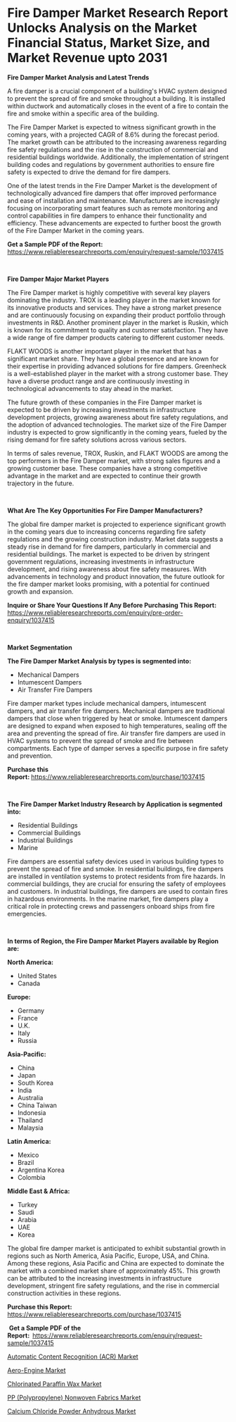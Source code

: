 <p><h1>Fire Damper Market Research Report Unlocks Analysis on the Market Financial Status, Market Size, and Market Revenue upto 2031</h1></p><p><strong>Fire Damper Market Analysis and Latest Trends</strong></p>
<p><p>A fire damper is a crucial component of a building's HVAC system designed to prevent the spread of fire and smoke throughout a building. It is installed within ductwork and automatically closes in the event of a fire to contain the fire and smoke within a specific area of the building.</p><p>The Fire Damper Market is expected to witness significant growth in the coming years, with a projected CAGR of 8.6% during the forecast period. The market growth can be attributed to the increasing awareness regarding fire safety regulations and the rise in the construction of commercial and residential buildings worldwide. Additionally, the implementation of stringent building codes and regulations by government authorities to ensure fire safety is expected to drive the demand for fire dampers.</p><p>One of the latest trends in the Fire Damper Market is the development of technologically advanced fire dampers that offer improved performance and ease of installation and maintenance. Manufacturers are increasingly focusing on incorporating smart features such as remote monitoring and control capabilities in fire dampers to enhance their functionality and efficiency. These advancements are expected to further boost the growth of the Fire Damper Market in the coming years.</p></p>
<p><strong>Get a Sample PDF of the Report:&nbsp;</strong> <a href="https://www.reliableresearchreports.com/enquiry/request-sample/1037415">https://www.reliableresearchreports.com/enquiry/request-sample/1037415</a></p>
<p>&nbsp;</p>
<p><strong>Fire Damper Major Market Players</strong></p>
<p><p>The Fire Damper market is highly competitive with several key players dominating the industry. TROX is a leading player in the market known for its innovative products and services. They have a strong market presence and are continuously focusing on expanding their product portfolio through investments in R&D. Another prominent player in the market is Ruskin, which is known for its commitment to quality and customer satisfaction. They have a wide range of fire damper products catering to different customer needs.</p><p>FLAKT WOODS is another important player in the market that has a significant market share. They have a global presence and are known for their expertise in providing advanced solutions for fire dampers. Greenheck is a well-established player in the market with a strong customer base. They have a diverse product range and are continuously investing in technological advancements to stay ahead in the market.</p><p>The future growth of these companies in the Fire Damper market is expected to be driven by increasing investments in infrastructure development projects, growing awareness about fire safety regulations, and the adoption of advanced technologies. The market size of the Fire Damper industry is expected to grow significantly in the coming years, fueled by the rising demand for fire safety solutions across various sectors.</p><p>In terms of sales revenue, TROX, Ruskin, and FLAKT WOODS are among the top performers in the Fire Damper market, with strong sales figures and a growing customer base. These companies have a strong competitive advantage in the market and are expected to continue their growth trajectory in the future.</p></p>
<p>&nbsp;</p>
<p><strong>What Are The Key Opportunities For Fire Damper Manufacturers?</strong></p>
<p><p>The global fire damper market is projected to experience significant growth in the coming years due to increasing concerns regarding fire safety regulations and the growing construction industry. Market data suggests a steady rise in demand for fire dampers, particularly in commercial and residential buildings. The market is expected to be driven by stringent government regulations, increasing investments in infrastructure development, and rising awareness about fire safety measures. With advancements in technology and product innovation, the future outlook for the fire damper market looks promising, with a potential for continued growth and expansion.</p></p>
<p><strong>Inquire or Share Your Questions If Any Before Purchasing This Report:</strong> <a href="https://www.reliableresearchreports.com/enquiry/pre-order-enquiry/1037415">https://www.reliableresearchreports.com/enquiry/pre-order-enquiry/1037415</a></p>
<p>&nbsp;</p>
<p><strong>Market Segmentation</strong></p>
<p><strong>The Fire Damper Market Analysis by types is segmented into:</strong></p>
<p><ul><li>Mechanical Dampers</li><li>Intumescent Dampers</li><li>Air Transfer Fire Dampers</li></ul></p>
<p><p>Fire damper market types include mechanical dampers, intumescent dampers, and air transfer fire dampers. Mechanical dampers are traditional dampers that close when triggered by heat or smoke. Intumescent dampers are designed to expand when exposed to high temperatures, sealing off the area and preventing the spread of fire. Air transfer fire dampers are used in HVAC systems to prevent the spread of smoke and fire between compartments. Each type of damper serves a specific purpose in fire safety and prevention.</p></p>
<p><strong>Purchase this Report:&nbsp;</strong><a href="https://www.reliableresearchreports.com/purchase/1037415">https://www.reliableresearchreports.com/purchase/1037415</a></p>
<p>&nbsp;</p>
<p><strong>The Fire Damper Market Industry Research by Application is segmented into:</strong></p>
<p><ul><li>Residential Buildings</li><li>Commercial Buildings</li><li>Industrial Buildings</li><li>Marine</li></ul></p>
<p><p>Fire dampers are essential safety devices used in various building types to prevent the spread of fire and smoke. In residential buildings, fire dampers are installed in ventilation systems to protect residents from fire hazards. In commercial buildings, they are crucial for ensuring the safety of employees and customers. In industrial buildings, fire dampers are used to contain fires in hazardous environments. In the marine market, fire dampers play a critical role in protecting crews and passengers onboard ships from fire emergencies.</p></p>
<p>&nbsp;</p>
<p><strong>In terms of Region, the Fire Damper Market Players available by Region are:</strong></p>
<p>
    <p> <strong> North America: </strong>
        <ul>
            <li>United States</li>
            <li>Canada</li>
        </ul>
        </p> 
    <p> <strong> Europe: </strong>
        <ul>
            <li>Germany</li>
            <li>France</li>
            <li>U.K.</li>
            <li>Italy</li>
            <li>Russia</li>
        </ul>
        </p> 
    <p> <strong> Asia-Pacific: </strong>
        <ul>
            <li>China</li>
            <li>Japan</li>
            <li>South Korea</li>
            <li>India</li>
            <li>Australia</li>
            <li>China Taiwan</li>
            <li>Indonesia</li>
            <li>Thailand</li>
            <li>Malaysia</li>
        </ul>
        </p> 
    <p> <strong> Latin America: </strong>
        <ul>
            <li>Mexico</li>
            <li>Brazil</li>
            <li>Argentina Korea</li>
            <li>Colombia</li>
        </ul>
        </p> 
    <p> <strong> Middle East & Africa: </strong>
        <ul>
            <li>Turkey</li>
            <li>Saudi</li>
            <li>Arabia</li>
            <li>UAE</li>
            <li>Korea</li>
        </ul>
    </p>
    </p>
<p><p>The global fire damper market is anticipated to exhibit substantial growth in regions such as North America, Asia Pacific, Europe, USA, and China. Among these regions, Asia Pacific and China are expected to dominate the market with a combined market share of approximately 45%. This growth can be attributed to the increasing investments in infrastructure development, stringent fire safety regulations, and the rise in commercial construction activities in these regions.</p></p>
<p><strong>Purchase this Report: </strong><a href="https://www.reliableresearchreports.com/purchase/1037415">https://www.reliableresearchreports.com/purchase/1037415</a></p>
<p>&nbsp;<strong>Get a Sample PDF of the Report:&nbsp;&nbsp;</strong><a href="https://www.reliableresearchreports.com/enquiry/request-sample/1037415">https://www.reliableresearchreports.com/enquiry/request-sample/1037415</a></p>
<p><strong></strong></p>
<p><p><a href="https://github.com/laholand/Market-Research-Report-List-1/blob/main/automatic-content-recognition-acr-market.md">Automatic Content Recognition (ACR) Market</a></p><p><a href="https://github.com/Whitneyboyettebo9kiw7yr13/Market-Research-Report-List-1/blob/main/aero-engine-market.md">Aero-Engine Market</a></p><p><a href="https://github.com/jhcraigie/Market-Research-Report-List-1/blob/main/chlorinated-paraffin-wax-market.md">Chlorinated Paraffin Wax Market</a></p><p><a href="https://github.com/aliciawhite5576/Market-Research-Report-List-3/blob/main/pp-polypropylene-nonwoven-fabrics-market.md">PP (Polypropylene) Nonwoven Fabrics Market</a></p><p><a href="https://github.com/PeterParrish5/Market-Research-Report-List-3/blob/main/calcium-chloride-powder-anhydrous-market.md">Calcium Chloride Powder Anhydrous Market</a></p></p>